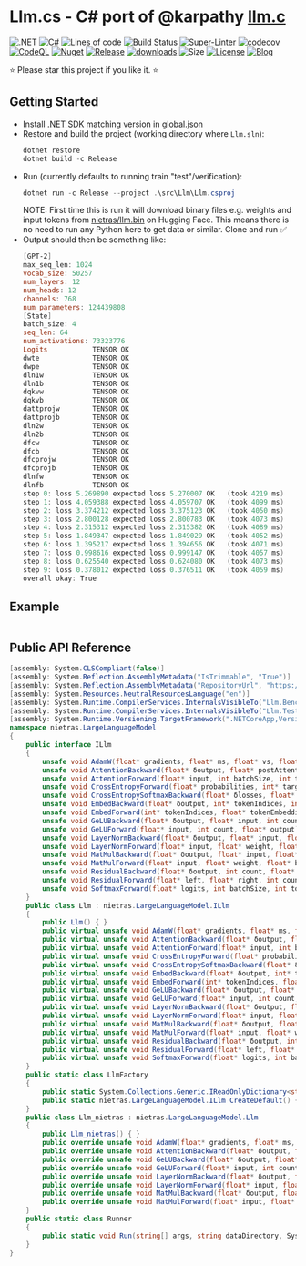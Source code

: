 ﻿# Llm.cs - C# port of @karpathy [llm.c](https://github.com/karpathy/llm.c)
![.NET](https://img.shields.io/badge/net8.0-5C2D91?logo=.NET&labelColor=gray)
![C#](https://img.shields.io/badge/12.0-239120?logo=csharp&logoColor=white&labelColor=gray)
![Lines of code](https://tokei.rs/b1/github/nietras/Llm.cs?category=code)
[![Build Status](https://github.com/nietras/Llm.cs/actions/workflows/dotnet.yml/badge.svg?branch=main)](https://github.com/nietras/Llm.cs/actions/workflows/dotnet.yml)
[![Super-Linter](https://github.com/nietras/Llm.cs/actions/workflows/super-linter.yml/badge.svg)](https://github.com/marketplace/actions/super-linter)
[![codecov](https://codecov.io/gh/nietras/Llm.cs/branch/main/graph/badge.svg?token=WN56CR3X0D)](https://codecov.io/gh/nietras/Llm.cs)
[![CodeQL](https://github.com/nietras/Llm.cs/workflows/CodeQL/badge.svg)](https://github.com/nietras/Llm.cs/actions?query=workflow%3ACodeQL)
[![Nuget](https://img.shields.io/nuget/v/Llm?color=purple)](https://www.nuget.org/packages/Llm/)
[![Release](https://img.shields.io/github/v/release/nietras/Llm.cs)](https://github.com/nietras/Llm.cs/releases/)
[![downloads](https://img.shields.io/nuget/dt/Llm)](https://www.nuget.org/packages/Llm)
![Size](https://img.shields.io/github/repo-size/nietras/Llm.cs.svg)
[![License](https://img.shields.io/github/license/nietras/Llm.cs)](https://github.com/nietras/Llm.cs/blob/main/LICENSE)
[![Blog](https://img.shields.io/badge/blog-nietras.com-4993DD)](https://nietras.com)

⭐ Please star this project if you like it. ⭐

## Getting Started

* Install [.NET SDK](https://dotnet.microsoft.com/en-us/download) matching
  version in [global.json](./global.json)
* Restore and build the project (working directory where `Llm.sln`):
  ```powershell
  dotnet restore
  dotnet build -c Release
  ```
* Run (currently defaults to running train "test"/verification):
  ```powershell
  dotnet run -c Release --project .\src\Llm\Llm.csproj
  ```
  NOTE: First time this is run it will download binary files e.g. weights and
  input tokens from
  [nietras/llm.bin](https://huggingface.co/datasets/nietras/llm.bin) on Hugging
  Face. This means there is no need to run any Python here to get data or
  similar. Clone and run ✅
* Output should then be something like:
  ```powershell
  [GPT-2]
  max_seq_len: 1024
  vocab_size: 50257
  num_layers: 12
  num_heads: 12
  channels: 768
  num_parameters: 124439808
  [State]
  batch_size: 4
  seq_len: 64
  num_activations: 73323776
  Logits           TENSOR OK
  dwte             TENSOR OK
  dwpe             TENSOR OK
  dln1w            TENSOR OK
  dln1b            TENSOR OK
  dqkvw            TENSOR OK
  dqkvb            TENSOR OK
  dattprojw        TENSOR OK
  dattprojb        TENSOR OK
  dln2w            TENSOR OK
  dln2b            TENSOR OK
  dfcw             TENSOR OK
  dfcb             TENSOR OK
  dfcprojw         TENSOR OK
  dfcprojb         TENSOR OK
  dlnfw            TENSOR OK
  dlnfb            TENSOR OK
  step 0: loss 5.269890 expected loss 5.270007 OK   (took 4219 ms)
  step 1: loss 4.059388 expected loss 4.059707 OK   (took 4099 ms)
  step 2: loss 3.374212 expected loss 3.375123 OK   (took 4050 ms)
  step 3: loss 2.800128 expected loss 2.800783 OK   (took 4073 ms)
  step 4: loss 2.315312 expected loss 2.315382 OK   (took 4089 ms)
  step 5: loss 1.849347 expected loss 1.849029 OK   (took 4052 ms)
  step 6: loss 1.395217 expected loss 1.394656 OK   (took 4071 ms)
  step 7: loss 0.998616 expected loss 0.999147 OK   (took 4057 ms)
  step 8: loss 0.625540 expected loss 0.624080 OK   (took 4073 ms)
  step 9: loss 0.378012 expected loss 0.376511 OK   (took 4059 ms)
  overall okay: True
  ```

## Example
```csharp

```

## Public API Reference
```csharp
[assembly: System.CLSCompliant(false)]
[assembly: System.Reflection.AssemblyMetadata("IsTrimmable", "True")]
[assembly: System.Reflection.AssemblyMetadata("RepositoryUrl", "https://github.com/nietras/Llm/")]
[assembly: System.Resources.NeutralResourcesLanguage("en")]
[assembly: System.Runtime.CompilerServices.InternalsVisibleTo("Llm.Benchmarks")]
[assembly: System.Runtime.CompilerServices.InternalsVisibleTo("Llm.Test")]
[assembly: System.Runtime.Versioning.TargetFramework(".NETCoreApp,Version=v8.0", FrameworkDisplayName=".NET 8.0")]
namespace nietras.LargeLanguageModel
{
    public interface ILlm
    {
        unsafe void AdamW(float* gradients, float* ms, float* vs, float* parameters, long parameterCount, float learningRate, float beta1, float beta2, float eps, float weightDecay, int t);
        unsafe void AttentionBackward(float* δoutput, float* postAttention, float* input, int batchSize, int tokenCount, int channelCount, int headCount, float* δpreAttention, float* δpostAttention, float* δinput);
        unsafe void AttentionForward(float* input, int batchSize, int tokenCount, int channelCount, int headCount, float* preAttention, float* postAttention, float* output);
        unsafe void CrossEntropyForward(float* probabilities, int* targetTokenIndices, int batchSize, int tokenCount, int vocabularySize, float* losses);
        unsafe void CrossEntropySoftmaxBackward(float* δlosses, float* probabilities, int* targetTokenIndices, int batchSize, int tokenCount, int vocabularySize, float* δlogits);
        unsafe void EmbedBackward(float* δoutput, int* tokenIndices, int batchSize, int tokenCount, int channelCount, float* δtokenEmbeddings, float* δpositionEmbeddings);
        unsafe void EmbedForward(int* tokenIndices, float* tokenEmbeddings, float* positionEmbeddings, int batchSize, int tokenCount, int channelCount, float* output);
        unsafe void GeLUBackward(float* δoutput, float* input, int count, float* δinput);
        unsafe void GeLUForward(float* input, int count, float* output);
        unsafe void LayerNormBackward(float* δoutput, float* input, float* weight, float* mean, float* invStdDev, int batchSize, int tokenCount, int channelCount, float* δweight, float* δbias, float* δinput);
        unsafe void LayerNormForward(float* input, float* weight, float* bias, int batchSize, int tokenCount, int channelCount, float* mean, float* invStdDev, float* output);
        unsafe void MatMulBackward(float* δoutput, float* input, float* weight, int batchSize, int tokenCount, int inputChannelCount, int outputChannelCount, float* δweight, float* δbias, float* δinput);
        unsafe void MatMulForward(float* input, float* weight, float* bias, int batchSize, int tokenCount, int inputChannelCount, int outputChannelCount, float* output);
        unsafe void ResidualBackward(float* δoutput, int count, float* δleft, float* δright);
        unsafe void ResidualForward(float* left, float* right, int count, float* output);
        unsafe void SoftmaxForward(float* logits, int batchSize, int tokenCount, int vocabularySize, float* probabilities);
    }
    public class Llm : nietras.LargeLanguageModel.ILlm
    {
        public Llm() { }
        public virtual unsafe void AdamW(float* gradients, float* ms, float* vs, float* parameters, long parameterCount, float learningRate, float beta1, float beta2, float eps, float weightDecay, int t) { }
        public virtual unsafe void AttentionBackward(float* δoutput, float* postAttention, float* input, int batchSize, int tokenCount, int channelCount, int headCount, float* δpreAttention, float* δpostAttention, float* δinput) { }
        public virtual unsafe void AttentionForward(float* input, int batchSize, int tokenCount, int channelCount, int headCount, float* preAttention, float* postAttention, float* output) { }
        public virtual unsafe void CrossEntropyForward(float* probabilities, int* targetTokenIndices, int batchSize, int tokenCount, int vocabularySize, float* losses) { }
        public virtual unsafe void CrossEntropySoftmaxBackward(float* δlosses, float* probabilities, int* targetTokenIndices, int batchSize, int tokenCount, int vocabularySize, float* δlogits) { }
        public virtual unsafe void EmbedBackward(float* δoutput, int* tokenIndices, int batchSize, int tokenCount, int channelCount, float* δtokenEmbeddings, float* δpositionEmbeddings) { }
        public virtual unsafe void EmbedForward(int* tokenIndices, float* tokenEmbeddings, float* positionEmbeddings, int batchSize, int tokenCount, int channelCount, float* output) { }
        public virtual unsafe void GeLUBackward(float* δoutput, float* input, int count, float* δinput) { }
        public virtual unsafe void GeLUForward(float* input, int count, float* output) { }
        public virtual unsafe void LayerNormBackward(float* δoutput, float* input, float* weight, float* mean, float* invStdDev, int batchSize, int tokenCount, int channelCount, float* δweight, float* δbias, float* δinput) { }
        public virtual unsafe void LayerNormForward(float* input, float* weight, float* bias, int batchSize, int tokenCount, int channelCount, float* mean, float* invStdDev, float* output) { }
        public virtual unsafe void MatMulBackward(float* δoutput, float* input, float* weight, int batchSize, int tokenCount, int inputChannelCount, int outputChannelCount, float* δweight, float* δbias, float* δinput) { }
        public virtual unsafe void MatMulForward(float* input, float* weight, float* bias, int batchSize, int tokenCount, int inputChannelCount, int outputChannelCount, float* output) { }
        public virtual unsafe void ResidualBackward(float* δoutput, int count, float* δleft, float* δright) { }
        public virtual unsafe void ResidualForward(float* left, float* right, int count, float* output) { }
        public virtual unsafe void SoftmaxForward(float* logits, int batchSize, int tokenCount, int vocabularySize, float* probabilities) { }
    }
    public static class LlmFactory
    {
        public static System.Collections.Generic.IReadOnlyDictionary<string, System.Func<nietras.LargeLanguageModel.ILlm>> NameToCreate { get; }
        public static nietras.LargeLanguageModel.ILlm CreateDefault() { }
    }
    public class Llm_nietras : nietras.LargeLanguageModel.Llm
    {
        public Llm_nietras() { }
        public override unsafe void AdamW(float* gradients, float* ms, float* vs, float* parameters, long parameterCount, float learningRate, float beta1, float beta2, float eps, float weightDecay, int t) { }
        public override unsafe void AttentionBackward(float* δoutput, float* postAttention, float* input, int batchSize, int tokenCount, int channelCount, int headCount, float* δpreAttention, float* δpostAttention, float* δinput) { }
        public override unsafe void GeLUBackward(float* δoutput, float* input, int count, float* δinput) { }
        public override unsafe void GeLUForward(float* input, int count, float* output) { }
        public override unsafe void LayerNormBackward(float* δoutput, float* input, float* weight, float* mean, float* invStdDev, int batchSize, int tokenCount, int channelCount, float* δweight, float* δbias, float* δinput) { }
        public override unsafe void LayerNormForward(float* input, float* weight, float* bias, int batchSize, int tokenCount, int channelCount, float* mean, float* invStdDev, float* output) { }
        public override unsafe void MatMulBackward(float* δoutput, float* input, float* weight, int batchSize, int tokenCount, int inputChannelCount, int outputChannelCount, float* δweight, float* δbias, float* δinput) { }
        public override unsafe void MatMulForward(float* input, float* weight, float* bias, int batchSize, int tokenCount, int inputChannelCount, int outputChannelCount, float* output) { }
    }
    public static class Runner
    {
        public static void Run(string[] args, string dataDirectory, System.Action<string> log) { }
    }
}
```
